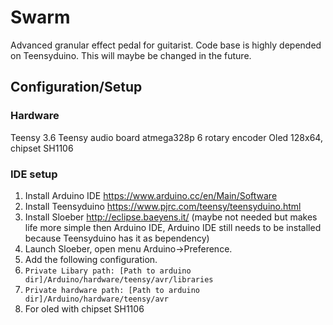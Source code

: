 # Swarm
Advanced granular effect pedal for guitarist. Code base is highly depended on Teensyduino. This will maybe be changed in the future.

## Configuration/Setup

### Hardware
Teensy 3.6
Teensy audio board
atmega328p
6 rotary encoder
Oled 128x64, chipset SH1106

### IDE setup
1. Install Arduino IDE https://www.arduino.cc/en/Main/Software
2. Install Teensyduino https://www.pjrc.com/teensy/teensyduino.html
3. Install Sloeber http://eclipse.baeyens.it/ (maybe not needed but makes life more simple then Arduino IDE, Arduino IDE still needs to be installed because Teensyduino has it as bependency)
4. Launch Sloeber, open menu Arduino->Preference.
5. Add the following configuration.
6. ```Private Libary path: [Path to arduino dir]/Arduino/hardware/teensy/avr/libraries```
7. ```Private hardware path: [Path to arduino dir]/Arduino/hardware/teensy/avr```
8. For oled with chipset SH1106

